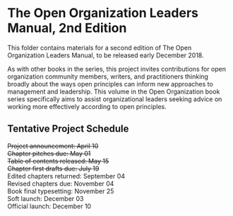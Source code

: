 # The Open Organization Leaders Manual, 2nd Edition

This folder contains materials for a second edition of The Open Organization Leaders Manual, to be released early December 2018.

As with other books in the series, this project invites contributions for open organization community members, writers, and practitioners thinking broadly about the ways open principles can inform new approaches to management and leadership. This volume in the Open Organization book series specifically aims to assist organizational leaders seeking advice on working more effectively according to open principles.

## Tentative Project Schedule

~~Project announcement: April 10~~  
~~Chapter pitches due: May 01~~  
~~Table of contents released: May 15~~  
~~Chapter first drafts due: July 19~~  
Edited chapters returned: September 04  
Revised chapters due: November 04  
Book final typesetting: November 25  
Soft launch: December 03  
Official launch: December 10
